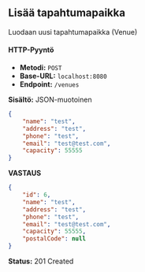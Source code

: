 ## Lisää tapahtumapaikka

Luodaan uusi tapahtumapaikka (Venue)

#### HTTP-Pyyntö

- **Metodi:** `POST`
- **Base-URL:** `localhost:8080`
- **Endpoint:** `/venues`

**Sisältö:** JSON-muotoinen

```json
{
    "name": "test",
    "address": "test",
    "phone": "test",
    "email": "test@test.com",
    "capacity": 55555
}
```

**VASTAUS**

```json
{
    "id": 6,
    "name": "test",
    "address": "test",
    "phone": "test",
    "email": "test@test.com",
    "capacity": 55555,
    "postalCode": null
}
```
**Status:** 201 Created